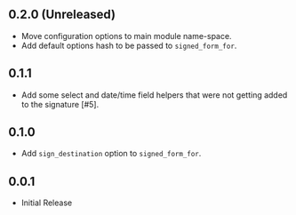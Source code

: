 ## 0.2.0 (Unreleased)

* Move configuration options to main module name-space.
* Add default options hash to be passed to `signed_form_for`.

## 0.1.1

* Add some select and date/time field helpers that were not getting added to the signature [#5].

## 0.1.0

* Add `sign_destination` option to `signed_form_for`.

## 0.0.1

* Initial Release
